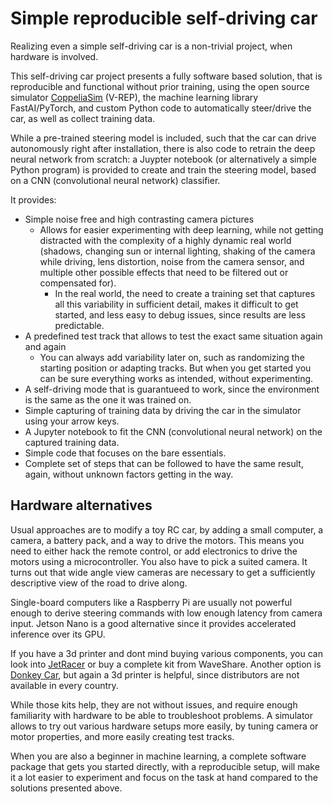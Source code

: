 # Simple reproducible self-driving car

Realizing even a simple self-driving car is a non-trivial project, when hardware is involved.

This self-driving car project presents a fully software based solution, that is reproducible and functional without prior training, using the open source simulator [CoppeliaSim](https://www.coppeliarobotics.com/) (V-REP), the machine learning library FastAI/PyTorch, and custom Python code to automatically steer/drive the car, as well as collect training data.

While a pre-trained steering model is included, such that the car can drive autonomously right after installation, there is also code to retrain the deep neural network from scratch: a Juypter notebook (or alternatively a simple Python program) is provided to create and train the steering model, based on a CNN (convolutional neural network) classifier.

It provides:
  - Simple noise free and high contrasting camera pictures
    - Allows for easier experimenting with deep learning, while not getting distracted with the complexity of a highly dynamic real world (shadows, changing sun or internal lighting, shaking of the camera while driving, lens distortion, noise from the camera sensor, and multiple other possible effects that need to be filtered out or compensated for).
      - In the real world, the need to create a training set that captures all this variability in sufficient detail, makes it difficult to get started, and less easy to debug issues, since results are less predictable.
  - A predefined test track that allows to test the exact same situation again and again
    - You can always add variability later on, such as randomizing the starting position or adapting tracks. But when you get started you can be sure everything works as intended, without experimenting.
  - A self-driving mode that is guarantueed to work, since the environment is the same as the one it was trained on.
  - Simple capturing of training data by driving the car in the simulator using your arrow keys.
  - A Jupyter notebook to fit the CNN (convolutional neural network) on the captured training data.
  - Simple code that focuses on the bare essentials.
  - Complete set of steps that can be followed to have the same result, again, without unknown factors getting in the way.

## Hardware alternatives

Usual approaches are to modify a toy RC car, by adding a small computer, a camera, a battery pack, and a way to drive the motors. This means you need to either hack the remote control, or add electronics to drive the motors using a microcontroller. You also have to pick a suited camera. It turns out that wide angle view cameras are necessary to get a sufficiently descriptive view of the road to drive along.

Single-board computers like a Raspberry Pi are usually not powerful enough to derive steering commands with low enough latency from camera input. Jetson Nano is a good alternative since it provides accelerated inference over its GPU.

If you have a 3d printer and dont mind buying various components, you can look into [JetRacer](https://github.com/NVIDIA-AI-IOT/jetracer) or buy a complete kit from WaveShare. Another option is [Donkey Car](https://github.com/autorope/donkeycar), but again a 3d printer is helpful, since distributors are not available in every country.

While those kits help, they are not without issues, and require enough familiarity with hardware to be able to troubleshoot problems. A simulator allows to try out various hardware setups more easily, by tuning camera or motor properties, and more easily creating test tracks.

When you are also a beginner in machine learning, a complete software package that gets you started directly, with a reproducible setup, will make it a lot easier to experiment and focus on the task at hand compared to the solutions presented above.

